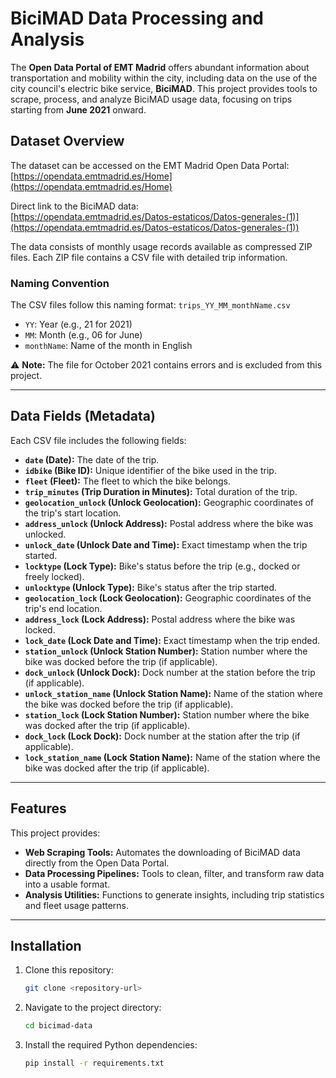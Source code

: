 # BiciMAD Data Processing and Analysis

The **Open Data Portal of EMT Madrid** offers abundant information about transportation and mobility within the city, including data on the use of the city council's electric bike service, **BiciMAD**. This project provides tools to scrape, process, and analyze BiciMAD usage data, focusing on trips starting from **June 2021** onward.

## Dataset Overview

The dataset can be accessed on the EMT Madrid Open Data Portal:  
[https://opendata.emtmadrid.es/Home](https://opendata.emtmadrid.es/Home)  

Direct link to the BiciMAD data:  
[https://opendata.emtmadrid.es/Datos-estaticos/Datos-generales-(1)](https://opendata.emtmadrid.es/Datos-estaticos/Datos-generales-(1))  

The data consists of monthly usage records available as compressed ZIP files. Each ZIP file contains a CSV file with detailed trip information.  

### Naming Convention

The CSV files follow this naming format: `trips_YY_MM_monthName.csv`

- `YY`: Year (e.g., 21 for 2021)  
- `MM`: Month (e.g., 06 for June)  
- `monthName`: Name of the month in English  

⚠️ **Note:** The file for October 2021 contains errors and is excluded from this project.

---

## Data Fields (Metadata)

Each CSV file includes the following fields:  

- **`date` (Date):** The date of the trip.  
- **`idbike` (Bike ID):** Unique identifier of the bike used in the trip.  
- **`fleet` (Fleet):** The fleet to which the bike belongs.  
- **`trip_minutes` (Trip Duration in Minutes):** Total duration of the trip.  
- **`geolocation_unlock` (Unlock Geolocation):** Geographic coordinates of the trip's start location.  
- **`address_unlock` (Unlock Address):** Postal address where the bike was unlocked.  
- **`unlock_date` (Unlock Date and Time):** Exact timestamp when the trip started.  
- **`locktype` (Lock Type):** Bike's status before the trip (e.g., docked or freely locked).  
- **`unlocktype` (Unlock Type):** Bike's status after the trip started.  
- **`geolocation_lock` (Lock Geolocation):** Geographic coordinates of the trip's end location.  
- **`address_lock` (Lock Address):** Postal address where the bike was locked.  
- **`lock_date` (Lock Date and Time):** Exact timestamp when the trip ended.  
- **`station_unlock` (Unlock Station Number):** Station number where the bike was docked before the trip (if applicable).  
- **`dock_unlock` (Unlock Dock):** Dock number at the station before the trip (if applicable).  
- **`unlock_station_name` (Unlock Station Name):** Name of the station where the bike was docked before the trip (if applicable).  
- **`station_lock` (Lock Station Number):** Station number where the bike was docked after the trip (if applicable).  
- **`dock_lock` (Lock Dock):** Dock number at the station after the trip (if applicable).  
- **`lock_station_name` (Lock Station Name):** Name of the station where the bike was docked after the trip (if applicable).  

---

## Features

This project provides:  
- **Web Scraping Tools:** Automates the downloading of BiciMAD data directly from the Open Data Portal.  
- **Data Processing Pipelines:** Tools to clean, filter, and transform raw data into a usable format.  
- **Analysis Utilities:** Functions to generate insights, including trip statistics and fleet usage patterns.  

---

## Installation

1. Clone this repository:  
   ```bash
   git clone <repository-url>
   ```
2. Navigate to the project directory:
    ```bash
    cd bicimad-data
    ```
3. Install the required Python dependencies:
    ```bash
    pip install -r requirements.txt
    ```